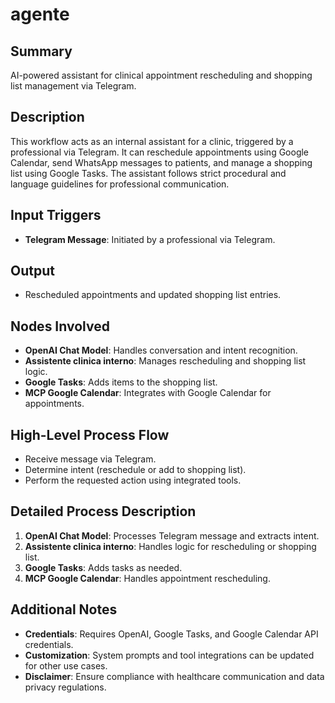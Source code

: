 # agente

## Summary
AI-powered assistant for clinical appointment rescheduling and shopping list management via Telegram.

## Description
This workflow acts as an internal assistant for a clinic, triggered by a professional via Telegram. It can reschedule appointments using Google Calendar, send WhatsApp messages to patients, and manage a shopping list using Google Tasks. The assistant follows strict procedural and language guidelines for professional communication.

## Input Triggers
- **Telegram Message**: Initiated by a professional via Telegram.

## Output
- Rescheduled appointments and updated shopping list entries.

## Nodes Involved
- **OpenAI Chat Model**: Handles conversation and intent recognition.
- **Assistente clinica interno**: Manages rescheduling and shopping list logic.
- **Google Tasks**: Adds items to the shopping list.
- **MCP Google Calendar**: Integrates with Google Calendar for appointments.

## High-Level Process Flow
- Receive message via Telegram.
- Determine intent (reschedule or add to shopping list).
- Perform the requested action using integrated tools.

## Detailed Process Description
1. **OpenAI Chat Model**: Processes Telegram message and extracts intent.
2. **Assistente clinica interno**: Handles logic for rescheduling or shopping list.
3. **Google Tasks**: Adds tasks as needed.
4. **MCP Google Calendar**: Handles appointment rescheduling.

## Additional Notes
- **Credentials**: Requires OpenAI, Google Tasks, and Google Calendar API credentials.
- **Customization**: System prompts and tool integrations can be updated for other use cases.
- **Disclaimer**: Ensure compliance with healthcare communication and data privacy regulations.
